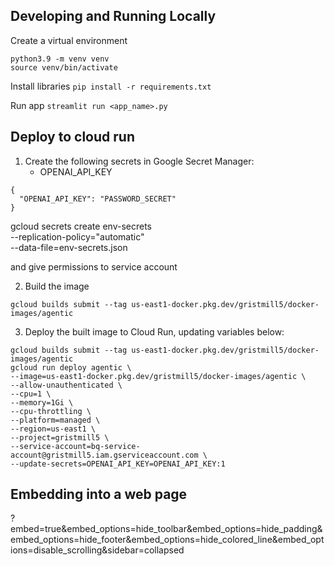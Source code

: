 ## Developing and Running Locally

Create a virtual environment
```
python3.9 -m venv venv
source venv/bin/activate
```

Install libraries
`pip install -r requirements.txt`

Run app `streamlit run <app_name>.py`

## Deploy to cloud run

1. Create the following secrets in Google Secret Manager:
    * OPENAI_API_KEY
```
{
  "OPENAI_API_KEY": "PASSWORD_SECRET"
}
```

gcloud secrets create env-secrets \
    --replication-policy="automatic" \
    --data-file=env-secrets.json

and give permissions to service account

2. Build the image

```
gcloud builds submit --tag us-east1-docker.pkg.dev/gristmill5/docker-images/agentic
```

3. Deploy the built image to Cloud Run, updating variables below:

```
gcloud builds submit --tag us-east1-docker.pkg.dev/gristmill5/docker-images/agentic
gcloud run deploy agentic \
--image=us-east1-docker.pkg.dev/gristmill5/docker-images/agentic \
--allow-unauthenticated \
--cpu=1 \
--memory=1Gi \
--cpu-throttling \
--platform=managed \
--region=us-east1 \
--project=gristmill5 \
--service-account=bq-service-account@gristmill5.iam.gserviceaccount.com \
--update-secrets=OPENAI_API_KEY=OPENAI_API_KEY:1
```

## Embedding into a web page

?embed=true&embed_options=hide_toolbar&embed_options=hide_padding&embed_options=hide_footer&embed_options=hide_colored_line&embed_options=disable_scrolling&sidebar=collapsed
